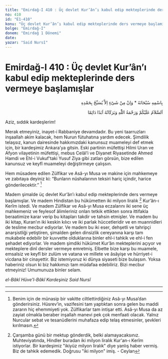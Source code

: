 ```yaml
---
title: "Emirdağ-I 410 : Üç devlet Kur’ân’ı kabul edip mekteplerinde ders vermeye başlamışlar"
no: 410
id: "E1-410"
konu: "Üç devlet Kur’ân’ı kabul edip mekteplerinde ders vermeye başlamışlar"
bolge: "Emirdağ-I"
donem: "Emirdağ 1 Dönemi"
date: 
yazar: "Said Nursî"
---
```


# Emirdağ-I 410 : Üç devlet Kur’ân’ı kabul edip mekteplerinde ders vermeye başlamışlar

<p class="arabic" dir="rtl" title="Meal: “Subhân Allah’ın adıyla” * “Hiçbir şey yoktur ki O'nu hamd ile tesbih etmesin” [İsrâ 17:44]">بِاسْمِهِ سُبْحَانَهُ * وَاِنْ مِنْ شَىْءٍ اِلاَّ يُسَبِّحُ بِحَمْدِهِ</p>

<p class="arabic" dir="rtl" title="Meal: “Allah’ın selâmı, rahmeti ve bereketleri, ebedî ve dâimî olarak üzerinize olsun.”">اَلسَّلاَمُ عَلَيْكُمْ وَرَحْمَةُ اللّٰهِ وَبَرَكَاتُهُ اَبَدًا دَائِمًا</p>

Aziz, sıddık kardeşlerim!

Merak etmeyiniz, inayet-i Rabbaniye devamdadır. Bu yeni taarruzları inşaallah akim kalacak, hem Nurun fütuhatına yardım edecek. Şimdilik telaşsız, kanun dairesinde hakkımızdaki kanunsuz muameleyi def etmek için, bir kardeşimiz Ankara’ya gitsin. Eski partinin müfettişi Hilmi Uran ve Afyon vilayetinin müfettişi, mebus Celâl’i ve Diyanet Riyasetinde Ahmed Hamdi ve Ehl-i Vukuf'taki Yusuf Ziya gibi zatları görsün, bize edilen kanunsuz ve keyfî muameleyi değiştirmeye çalışsın.

Hem müsadere edilen Zülfikar ve Asâ-yı Musa ve makine için mahkemeye ve zabıtaya deyiniz ki: “Bunların nüshalarının teksiri hariç içindir, harice gönderilecektir.” [^1]

Madem şimalde üç devlet Kur’ân’ı kabul edip mekteplerinde ders vermeye başlamışlar. Ve madem Hindistan bu hükümetten iki milyon liralık [^2] Kur’ân-ı Kerîm istedi. Ve madem Zülfikar ve Asâ-yı Musa eczalarını iki sene üç mahkemeniz ve feylesof âlimleriniz onları tetkik ettikten sonra ittifakla beraatimize karar verip bu kitapları takdir ve tahsin etmişler. Ve madem bu iki kitap, Kuran’ın iki keskin kılıcı ve iki parlak hüccetleridir ve en muannidleri de teslime mecbur ediyorlar. Ve madem bu iki eser, dehşetli ve tahripçi anarşistliği yetiştiren, şimalden gelen dinsizlik cereyanına karşı tam mukabele edebilir bir kuvvette olduklarına binler ehl-i tahkik ve ehl-i fen şehadet ediyorlar. Ve madem şimdiki hükümet Kur’ân mekteplerini açıyor ve mekteplere dinî dersler vermeye emretmiş. Elbette bize karşı bu muamele, emsalsiz ve keyfî bir zulüm ve vatana ve millete ve âsâyişe ve hürriyet-i vicdana bir cinayettir. Biz istemiyoruz ki dünya siyaseti bize bulaşsın. Yoksa haberiniz olsun ki biz hakkımızı tam müdafaa edebiliriz. Bizi mecbur etmeyiniz! Umumunuza binler selam.

*el-Bâkî Hüve’l-Bâkî*
*Kardeşiniz*
*Said Nursî*

***
[^1]: Benim için de münasip bir vakitte ciltlettirdiğiniz Asâ-yı Musa’dan gönderirsiniz. Hüsrev’in, vazifesini tam yaptıktan sonra gelen bu maddi zararın hiç ehemmiyeti yok. Zülfikarlar tam intişar etti. Asâ-yı Musa da az zayiat olmakla beraber inşallah manevi pek çok menfaati olacak. Yalnız Nurcular sebat ve tesanüdlerini muhafaza edip telaş etmesinler, şevkleri kırılmasın.
[^2]: Çarşamba günü bir mektup gönderdik, belki alamayacaksınız. Muhteviyatında, Hindler buradan iki milyon liralık Kur'an-ı Kerîm istiyorlar. Bir kardeşimiz "ikiyüz milyon liralık" diye yanlış haber vermiş. Biz de tahkik edemedik. Doğrusu "iki milyon" imiş. - Ceylan

